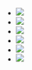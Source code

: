  * ![](https://twitter.com/Shmojii/status/1673060049692786688)
  * ![](https://twitter.com/Shmojii/status/1673370239180980237)
  * ![](https://twitter.com/Shmojii/status/1671699346746667011)
  * ![](https://twitter.com/Shmojii/status/1638973992576106496)
  * ![](https://twitter.com/Shmojii/status/1682217529060601858?s=19)
  * ![](https://twitter.com/Shmojii/status/1682137391094431744?s=19)
